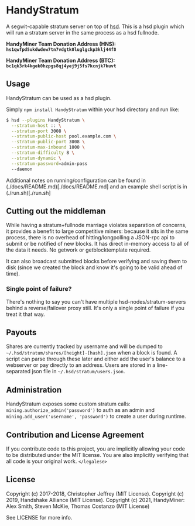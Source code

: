 # HandyStratum

A segwit-capable stratum server on top of [hsd][hsd]. This is a hsd
plugin which will run a stratum server in the same process as a hsd fullnode.

**HandyMiner Team Donation Address (HNS): ```hs1qwfpd5ukdwdew7tn7vdgtk0luglgckp3klj44f8```**

**HandyMiner Team Donation Address (BTC): ```bc1qk3rk4kgek0hzpgs8qj4yej9j5fs7kcnjk7kuvt```**

## Usage

HandyStratum can be used as a hsd plugin.

Simply ```npm install HandyStratum``` within your hsd directory and run like:

``` bash
$ hsd --plugins HandyStratum \
  --stratum-host :: \
  --stratum-port 3008 \
  --stratum-public-host pool.example.com \
  --stratum-public-port 3008 \
  --stratum-max-inbound 1000 \
  --stratum-difficulty 8 \
  --stratum-dynamic \
  --stratum-password=admin-pass
  --daemon
```

Additional notes on running/configuration can be found in (./docs/README.md)[./docs/README.md] and an example shell script is in (./run.sh)[./run.sh]

## Cutting out the middleman

While having a stratum+fullnode marriage violates separation of concerns, it
provides a benefit to large competitive miners: because it sits in the same
process, there is no overhead of hitting/longpolling a JSON-rpc api to submit
or be notified of new blocks. It has direct in-memory access to all of the data
it needs. No getwork or getblocktemplate required.

It can also broadcast submitted blocks before verifying and saving them to disk
(since we created the block and know it's going to be valid ahead of time).

### Single point of failure?

There's nothing to say you can't have multiple hsd-nodes/stratum-servers
behind a reverse/failover proxy still. It's only a single point of failure if
you treat it that way.

## Payouts

Shares are currently tracked by username and will be dumped to
`~/.hsd/stratum/shares/[height]-[hash].json` when a block is found. A script
can parse through these later and either add the user's balance to a webserver
or pay directly to an address. Users are stored in a line-separated json file
in `~/.hsd/stratum/users.json`.

## Administration

HandyStratum exposes some custom stratum calls:
`mining.authorize_admin('password')` to auth as an admin and
`mining.add_user('username', 'password')` to create a user during runtime.

## Contribution and License Agreement

If you contribute code to this project, you are implicitly allowing your code
to be distributed under the MIT license. You are also implicitly verifying that
all code is your original work. `</legalese>`

## License

Copyright (c) 2017-2018, Christopher Jeffrey (MIT License).
Copyright (c) 2019, Handshake Alliance (MIT License).
Copyright (c) 2021, HandyMiner: Alex Smith, Steven McKie, Thomas Costanzo (MIT License)

See LICENSE for more info.

[hsd]: https://github.com/hsd-org/hsd
[HandyMiner-Goldshell-CLI]: https://github.com/HandyMiner/HandyMiner-Goldshell-CLI
[HandyMiner-Goldshell-GUI]: https://github.com/HandyMiner/HandyMiner-Goldshell-GUI
